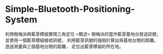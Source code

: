 # Simple-Bluetooth-Positioning-System
利用樹梅派與藍芽模組實現三角定位
<概述>
樹梅派的當作藍芽基地台發送訊號，
並使用一個藍芽模組接收訊號，
利用藍芽訊號的強弱計算出與基地台間的距離。
透過測量與三個基地台間的距離，
定位出藍芽模組的所在地。
